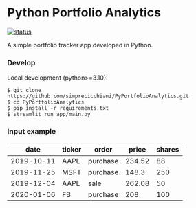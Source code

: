 # Python Portfolio Analytics

[![status](https://img.shields.io/badge/Status-Running-green)](https://share.streamlit.io/simprecicchiani/pyportfolioanalytics/app/main.py)

A simple portfolio tracker app developed in Python.

### Develop

Local development (python>=3.10):
```console
$ git clone https://github.com/simprecicchiani/PyPortfolioAnalytics.git
$ cd PyPortfolioAnalytics
$ pip install -r requirements.txt
$ streamlit run app/main.py
```

### Input example

| date       | ticker   | order      | price  | shares   |
|------------|----------|------------|--------|----------|
| 2019-10-11 | AAPL     | purchase   | 234.52 | 88       |
| 2019-11-25 | MSFT     | purchase   | 148.3  | 250      |
| 2019-12-04 | AAPL     | sale       | 262.08 | 50       |
| 2020-01-06 | FB       | purchase   | 208    | 100      |
